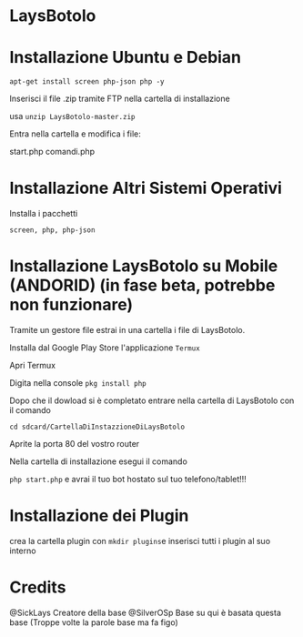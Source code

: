 # LaysBotolo

# Installazione Ubuntu e Debian

`apt-get install screen php-json php -y`

Inserisci il file .zip tramite FTP nella cartella di installazione 

usa `unzip LaysBotolo-master.zip`

Entra nella cartella e modifica i file:

start.php 
comandi.php


# Installazione Altri Sistemi Operativi

Installa i pacchetti

`screen, php, php-json`

# Installazione LaysBotolo su Mobile (ANDORID) (in fase beta, potrebbe non funzionare)

Tramite un gestore file estrai in una cartella i file di LaysBotolo.

Installa dal Google Play Store l'applicazione `Termux`

Apri Termux

Digita nella console `pkg install php`

Dopo che il dowload si è completato entrare nella cartella di LaysBotolo con il comando

`cd sdcard/CartellaDiInstazzioneDiLaysBotolo`

Aprite la porta 80 del vostro router

Nella cartella di installazione esegui il comando

`php start.php` e avrai il tuo bot hostato sul tuo telefono/tablet!!!

# Installazione dei Plugin

crea la cartella plugin con `mkdir plugins`e inserisci tutti i plugin al suo interno

# Credits

@SickLays Creatore della base 
@SilverOSp Base su qui è basata questa base (Troppe volte la parole base ma fa figo)


